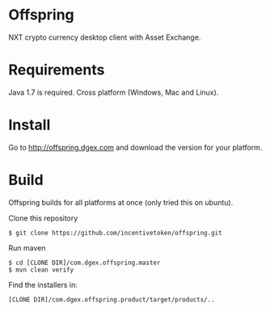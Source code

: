 Offspring
=========

NXT crypto currency desktop client with Asset Exchange. 

Requirements
============

Java 1.7 is required. Cross platform (Windows, Mac and Linux).

Install
=======

Go to http://offspring.dgex.com and download the version for your platform.

Build
=====

Offspring builds for all platforms at once (only tried this on ubuntu).

Clone this repository

```
$ git clone https://github.com/incentivetoken/offspring.git
```

Run maven

```
$ cd [CLONE DIR]/com.dgex.offspring.master
$ mvn clean verify
```

Find the installers in:

```
[CLONE DIR]/com.dgex.offspring.product/target/products/..
```
